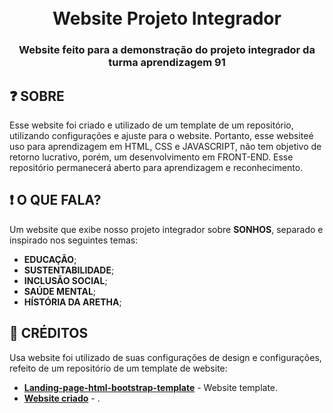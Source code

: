 <h1 align="center">
  <br>
  Website Projeto Integrador
  <br>
</h1>

<h3 align=center>Website feito para a demonstração do projeto integrador da turma aprendizagem 91</h3>

## ❓ SOBRE

Esse website foi criado e utilizado de um template de um repositório, utilizando configurações e ajuste para o website. Portanto, esse websiteé uso para aprendizagem em HTML, CSS e JAVASCRIPT, não tem objetivo de retorno lucrativo, porém, um desenvolvimento em FRONT-END. Esse repositório permanecerá aberto para aprendizagem e reconhecimento.

## ❗ O QUE FALA?

Um website que exibe nosso projeto integrador sobre **SONHOS**, separado e inspirado nos seguintes temas:

*    **EDUCAÇÃO**;
*    **SUSTENTABILIDADE**;
*    **INCLUSÃO SOCIAL**;
*    **SAÚDE MENTAL**;
*    **HÍSTÓRIA DA ARETHA**;

## 📜 CRÉDITOS

Usa website foi utilizado de suas configurações de design e configurações, refeito de um repositório de um template de website:

* **[Landing-page-html-bootstrap-template](https://github.com/fjerbi/Landing-page-html-bootstrap-template)** - Website template.
* **[Website criado]()** - .

